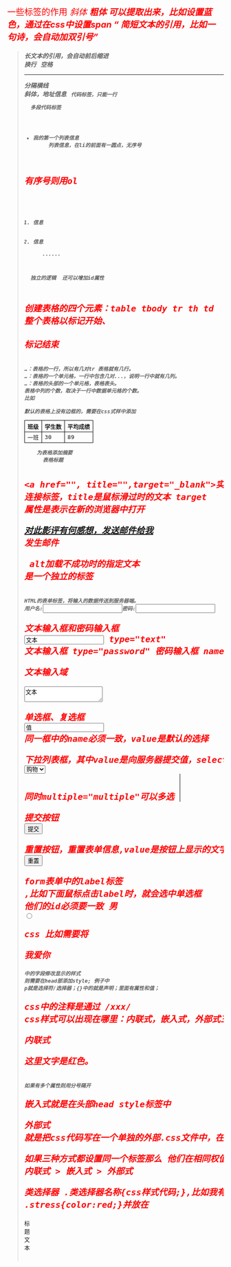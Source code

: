 一些标签的作用
<em>        斜体
<strong>    粗体
<span>      可以提取出来，比如设置蓝色，通过在css中设置span
<q>         简短文本的引用，比如一句诗，会自动加双引号   
<blockquote>    长文本的引用，会自动前后缩进
<br />       换行
&nbsp;      空格
<hr />      分隔横线
<address>   斜体，地址信息
<code> 代码标签，只能一行
<pre>  多段代码标签

<ul>
    <li>我的第一个列表信息</li>     列表信息，在li的前面有一圆点，无序号
</ul>

有序号则用ol
<ol>
   <li>信息</li>
   <li>信息</li>
   ......
</ol>

<div>  独立的逻辑  还可以增加id属性
<div id="cool name">

创建表格的四个元素：table tbody tr th td
整个表格以<table>标记开始、</table>标记结束
<tr>…</tr>：表格的一行，所以有几对tr 表格就有几行。
<td>…</td>：表格的一个单元格，一行中包含几对<td>...</td>，说明一行中就有几列。
<th>…</th>：表格的头部的一个单元格，表格表头。
表格中列的个数，取决于一行中数据单元格的个数。
比如
<table>
  <tbody>
<tr>
      <th>班级</th>
      <th>学生数</th>
      <th>平均成绩</th>
    </tr>
    <tr>
      <td>一班</td>
      <td>30</td>
      <td>89</td>
    </tr>
默认的表格上没有边框的，需要在css式样中添加
<style type="text/css">
table tr td,th{border:1px solid #000;}
</style>

<table summary="表格简介文本">    为表格添加摘要
<caption>标题文本</caption>      表格标题

<a href="", title="",target="_blank">实际显示的蓝色文本</a>  连接标签，title是鼠标滑过时的文本
target 属性是表示在新的浏览器中打开

<a href="mailto:yy@imooc.com ?subject=观了不起的盖茨比有感 &body=你好，对此评论有些想法。">对此影评有何感想，发送邮件给我</a>
发生邮件

<img src="" alt="" title="提示" >    alt加载不成功时的指定文本  是一个独立的标签

<form   method="传送方式"   action="服务器文件">
HTML的表单标签，将输入的数据传送到服务器端。
<form    method="post"   action="save.php">
        <label for="username">用户名:</label>
        <input type="text" name="username" />
        <label for="pass">密码:</label>
        <input type="password" name="pass" />
</form>

文本输入框和密码输入框
<input type="text/password" name="名称" value="文本" />
type="text" 文本输入框
type="password" 密码输入框
name是命名，提供给后台使用

文本输入域
<textarea  rows="行数" cols="列数">文本</textarea>

单选框、复选框
<input   type="radio/checkbox"   value="值"    name="名称"   checked="checked"/>
同一框中的name必须一致，value是默认的选择

下拉列表框，其中value是向服务器提交值，selected属性是显示的选项，
<select >
    <option value="读书">读书</option>
    <option value="购物" selected="selected">购物</option>
</select>
同时multiple="multiple"可以多选
<select multiple="multiple">

提交按钮
<input   type="submit"   value="提交" name="submitBtn" />

重置按钮，重置表单信息,value是按钮上显示的文字
<input type="reset" value="重置" name="btn">

form表单中的label标签
<label for="控件id名称">,比如下面鼠标点击label时，就会选中单选框 他们的id必须要一致
<label for="male">男</label>
  <input type="radio" name="gender" id="male" />

css
比如需要将<p>我爱你</p>中的字段修改显示的样式
则需要在head部添加style; 例子中 p就是选择符/选择器；{}中的就是声明；里面有属性和值；
<style type="text/css">
p{
    font-size:20px;
    color:red;
    font-weight:blold;
}
</style>
css中的注释是通过 /*xxx*/
css样式可以出现在哪里：内联式，嵌入式，外部式三种

内联式 <p style="color:red">这里文字是红色。</p>
如果有多个属性则用分号隔开

嵌入式就是在头部head style标签中

外部式 就是把css代码写在一个单独的外部.css文件中，在head标签中通过<link>标签将css文件连接到html文件内
<link href="base.css" rel="stylesheet" type="text/css" />

如果三种方式都设置同一个标签那么 他们在相同权值的情况下的优先级：
内联式 > 嵌入式 > 外部式

类选择器
.类选择器名称{css样式代码;},比如我有一个类选择器
.stress{color:red;}并放在<style>中
我对<span>胆小如鼠</span>设置为stree样式则
<span class="stress">胆小如鼠</span>

ID选择器,跟类选择差不多只是
#ID选择器名称{css样式代码;},比如我有一个ID选择器
#stress{color:red;}并放在<style>中
我对<span>胆小如鼠</span>设置为stree样式则
<span id="stress">胆小如鼠</span>

类选择器可以多个组合使用，而ID则只能使用一个 一次？？那还要它干什么？

子选择器
可以将第一层标签加上样式
.food>li{border:1px solid red;}
.first>span{border:1px solid red;}

包含(后代)选择器
所有的包含标签都作用到，用空格表示
.food li{border:1px solid red;}

通用选择器，作用所有的标签
* {color:red;}

伪类选择符，比如a:hover{color:red;}，鼠标滑过时显示红色

分组选择符，多个标签都是同一个样式， h1,span{color:red;}

多个权值叠加时，需要对某些样式设置最高权值，使用!important
p{color:red!important;}

元素分类：块状元素、内联元素(又叫行内元素)和内联块状元素。
a{display:block;} 内联元素a转换为块状元素
块级元素独占一行
元素的高度、宽度、行高以及顶和底边距都可设置
元素宽度在不设置的情况下，是它本身父容器的100%

display:inline  块状元素也可以设置为内联元素
和其他元素都在一行上
元素的高度、宽度及顶部和底部边距不可设置
元素的宽度就是它包含的文字或图片的宽度，不可改变

内联块状元素（inline-block），<img>、<input>
display:inline-block
和其他元素都在一行上
元素的高度、宽度、行高以及顶和底边距都可设置

块元素标签都具备盒子模型
边框 可以设置粗细、样式和颜色，比如div{border:2px  solid  red;}
等价于
div{
border-width:2px;
border-style:solid;dashed（虚线）| dotted（点线）| solid（实线）
border-color:red;//#888
}
还可以为一边设置边框，其他边不设置
div{border-bottom:1px solid red;}
border-top:1px solid red;
border-right:1px solid red;
border-left:1px solid red;

盒模型的宽和高是指内容的属性，整个模型的高和宽还需要+边界等
div{
    width:200px;
    padding:20px;
    border:1px solid red;
    margin:10px;    
}

盒模型--填充





























css中的属性有哪些
{
    font-size : 20px;
    font-weight : normal/bold; //正常/粗体
    font-family:"宋体";//微软雅黑Microsoft Yahei
    font-style:italic;//斜体
    text-decoration:underline; //下划线
    text-decoration:line-through; //删除线
    text-indent:2em;//文字缩进文字的2倍大小
    line-height:2em;//行间距，行高
    letter-spacing:50px; //文字间隔   
    word-spacing:50px; //单词之间的间隔
    text-align:center/left/right; //块状元素，居中
    color : red/pink/purple/#666;  /*粉色/紫色/绿色*/
    border:1px solid red;

    display:inline-block;
	width:20px;/*在默认情况下宽度不起作用*/
	height:20px;/*在默认情况下高度不起作用*/
	background:pink;/*设置背景颜色为粉色*/
	text-align:center; /*设置文本居中显示*/
}
